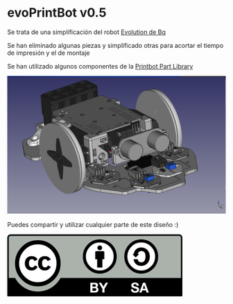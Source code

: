 # evoPrintBot  v0.5


Se trata de una simplificación del robot [Evolution de Bq](https://github.com/bq/printbots/tree/master/Evolution)

Se han eliminado algunas piezas y simplificado otras para acortar el tiempo de impresión y el de montaje

Se han utilizado algunos componentes de la [Printbot Part Library](https://github.com/Obijuan/printbot_part_library)

![imagen](./imagenes/evoPrintBot.png)

Puedes compartir y utilizar cualquier parte de este diseño :)

![cc](./imagenes/Licencia_CC.png)
